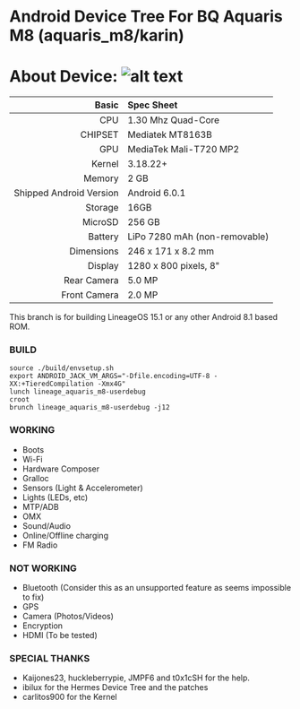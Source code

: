 Android Device Tree For BQ Aquaris M8 (aquaris_m8/karin)
=================================================
About Device:
![alt text](http://i1.wp.com/www.blogtecnologia.es/wp-content/uploads/2017/02/bq.jpg)
=====================================
Basic   | Spec Sheet
-------:|:-------------------------
CPU     | 1.30 Mhz Quad-Core 
CHIPSET | Mediatek MT8163B
GPU     | MediaTek Mali-T720 MP2
Kernel  | 3.18.22+
Memory  | 2 GB
Shipped Android Version | Android 6.0.1
Storage | 16GB
MicroSD | 256 GB
Battery | LiPo 7280 mAh (non-removable)
Dimensions | 246 x 171 x 8.2 mm
Display | 1280 x 800 pixels, 8"
Rear Camera  | 5.0 MP
Front Camera | 2.0 MP

This branch is for building LineageOS 15.1 or any other Android 8.1 based ROM.

### BUILD ###
```
source ./build/envsetup.sh
export ANDROID_JACK_VM_ARGS="-Dfile.encoding=UTF-8 -XX:+TieredCompilation -Xmx4G"
lunch lineage_aquaris_m8-userdebug
croot
brunch lineage_aquaris_m8-userdebug -j12
```

### WORKING ###
- Boots
- Wi-Fi
- Hardware Composer
- Gralloc
- Sensors (Light & Accelerometer)
- Lights (LEDs, etc)
- MTP/ADB
- OMX
- Sound/Audio
- Online/Offline charging
- FM Radio

### NOT WORKING ###
- Bluetooth (Consider this as an unsupported feature as seems impossible to fix)
- GPS
- Camera (Photos/Videos)
- Encryption
- HDMI (To be tested)

### SPECIAL THANKS ###
- Kaijones23, huckleberrypie, JMPF6 and t0x1cSH for the help.
- ibilux for the Hermes Device Tree and the patches
- carlitos900 for the Kernel
